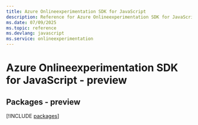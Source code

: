 ```yaml
---
title: Azure Onlineexperimentation SDK for JavaScript
description: Reference for Azure Onlineexperimentation SDK for JavaScript
ms.date: 07/09/2025
ms.topic: reference
ms.devlang: javascript
ms.service: onlineexperimentation
---
```

# Azure Onlineexperimentation SDK for JavaScript - preview
## Packages - preview
[!INCLUDE [packages](onlineexperimentation-index.md)]